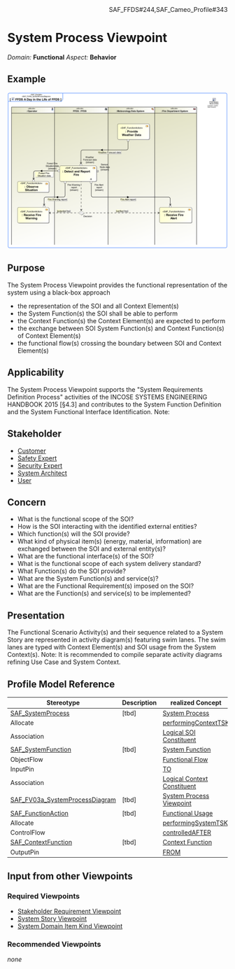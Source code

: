 <div align="right">SAF_FFDS#244,SAF_Cameo_Profile#343</div>

# System Process Viewpoint
*Domain:* **Functional** *Aspect:* **Behavior**
## Example
![FFDS A Day in the Life of FFDS](../diagrams/FFDS-A-Day-in-the-Life-of-FFDS.svg)
## Purpose
The System Process Viewpoint provides the functional representation of the system using a black-box approach
* the representation of the SOI and all Context Element(s)
* the System Function(s) the SOI shall be able to perform
* the Context Function(s) the Context Element(s) are expected to perform
* the exchange between SOI System Function(s) and Context Function(s) of Context Element(s)
* the functional flow(s) crossing the boundary between SOI and Context Element(s)

## Applicability
The System Process Viewpoint supports the "System Requirements Definition Process" activities of the INCOSE SYSTEMS ENGINEERING HANDBOOK 2015 [§4.3] and contributes to the System Function Definition and the System Functional Interface Identification.
Note:
## Stakeholder
* [Customer](../stakeholders.md#Customer)
* [Safety Expert](../stakeholders.md#Safety-Expert)
* [Security Expert](../stakeholders.md#Security-Expert)
* [System Architect](../stakeholders.md#System-Architect)
* [User](../stakeholders.md#User)
## Concern
* What is the functional scope of the SOI?
* How is the SOI interacting with the identified external entities?
* Which function(s) will the SOI provide?
* What kind of physical item(s) (energy, material, information) are exchanged between the SOI and external entity(s)?
* What are the functional interface(s) of the SOI?
* What is the functional scope of each system delivery standard?
* What Function(s) do the SOI provide?
* What are the System Function(s) and service(s)?
* What are the Functional Requirement(s) imposed on the SOI?
* What are the Function(s) and service(s) to be implemented?
## Presentation
The Functional Scenario Activity(s) and their sequence related to a System Story are represented in activity diagram(s) featuring swim lanes. The swim lanes are typed with Context Element(s) and SOI usage from the System Context(s). 
Note: It is recommended to compile separate activity diagrams refining Use Case and System Context.

## Profile Model Reference
|Stereotype | Description|realized Concept
|---|---|---|
|[SAF_SystemProcess](../stereotypes.md#SAF_SystemProcess)|[tbd]|[System Process](../concepts.md#System-Process)|
|Allocate||[performingContextTSK](../concepts.md#performingContextTSK)|
|Association||[Logical SOI Constituent](../concepts.md#Logical-SOI-Constituent)|
|[SAF_SystemFunction](../stereotypes.md#SAF_SystemFunction)|[tbd]|[System Function](../concepts.md#System-Function)|
|ObjectFlow||[Functional Flow](../concepts.md#Functional-Flow)|
|InputPin||[TO](../concepts.md#TO)|
|Association||[Logical Context Constituent](../concepts.md#Logical-Context-Constituent)|
|[SAF_FV03a_SystemProcessDiagram](../stereotypes.md#SAF_FV03a_SystemProcessDiagram)|[tbd]|[System Process Viewpoint](../concepts.md#System-Process-Viewpoint)|
|[SAF_FunctionAction](../stereotypes.md#SAF_FunctionAction)|[tbd]|[Functional Usage](../concepts.md#Functional-Usage)|
|Allocate||[performingSystemTSK](../concepts.md#performingSystemTSK)|
|ControlFlow||[controlledAFTER](../concepts.md#controlledAFTER)|
|[SAF_ContextFunction](../stereotypes.md#SAF_ContextFunction)|[tbd]|[Context Function](../concepts.md#Context-Function)|
|OutputPin||[FROM](../concepts.md#FROM)|
## Input from other Viewpoints
### Required Viewpoints
* [Stakeholder Requirement Viewpoint](Stakeholder-Requirement-Viewpoint.md)
* [System Story Viewpoint](System-Story-Viewpoint.md)
* [System Domain Item Kind Viewpoint](System-Domain-Item-Kind-Viewpoint.md)
### Recommended Viewpoints
*none*
